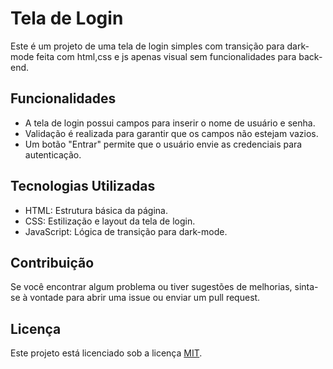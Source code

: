 # Tela de Login

Este é um projeto de uma tela de login simples com transição para dark-mode feita com html,css e js
apenas visual sem funcionalidades para back-end.

## Funcionalidades

- A tela de login possui campos para inserir o nome de usuário e senha.
- Validação é realizada para garantir que os campos não estejam vazios.
- Um botão "Entrar" permite que o usuário envie as credenciais para autenticação.

## Tecnologias Utilizadas

- HTML: Estrutura básica da página.
- CSS: Estilização e layout da tela de login.
- JavaScript: Lógica de transição para dark-mode.

## Contribuição

Se você encontrar algum problema ou tiver sugestões de melhorias, sinta-se à vontade para abrir uma issue ou enviar um pull request.

## Licença

Este projeto está licenciado sob a licença [MIT](https://opensource.org/licenses/MIT).


